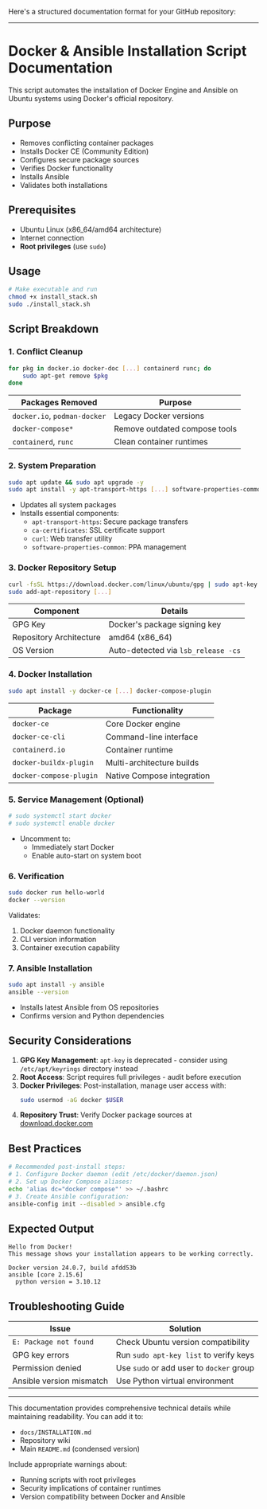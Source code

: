 Here's a structured documentation format for your GitHub repository:

---

# Docker & Ansible Installation Script Documentation

This script automates the installation of Docker Engine and Ansible on Ubuntu systems using Docker's official repository.

## Purpose
- Removes conflicting container packages
- Installs Docker CE (Community Edition)
- Configures secure package sources
- Verifies Docker functionality
- Installs Ansible
- Validates both installations

## Prerequisites
- Ubuntu Linux (x86_64/amd64 architecture)
- Internet connection
- **Root privileges** (use `sudo`)

## Usage
```bash
# Make executable and run
chmod +x install_stack.sh
sudo ./install_stack.sh
```

## Script Breakdown

### 1. Conflict Cleanup
```bash
for pkg in docker.io docker-doc [...] containerd runc; do
    sudo apt-get remove $pkg
done
```
| Packages Removed          | Purpose                          |
|---------------------------|----------------------------------|
| `docker.io`, `podman-docker` | Legacy Docker versions          |
| `docker-compose*`          | Remove outdated compose tools    |
| `containerd`, `runc`       | Clean container runtimes         |

### 2. System Preparation
```bash
sudo apt update && sudo apt upgrade -y
sudo apt install -y apt-transport-https [...] software-properties-common
```
- Updates all system packages
- Installs essential components:
  - `apt-transport-https`: Secure package transfers
  - `ca-certificates`: SSL certificate support
  - `curl`: Web transfer utility
  - `software-properties-common`: PPA management

### 3. Docker Repository Setup
```bash
curl -fsSL https://download.docker.com/linux/ubuntu/gpg | sudo apt-key add -
sudo add-apt-repository [...] 
```
| Component               | Details                                  |
|-------------------------|------------------------------------------|
| GPG Key                 | Docker's package signing key            |
| Repository Architecture | amd64 (x86_64)                          |
| OS Version              | Auto-detected via `lsb_release -cs`      |

### 4. Docker Installation
```bash
sudo apt install -y docker-ce [...] docker-compose-plugin
```
| Package                 | Functionality                              |
|-------------------------|--------------------------------------------|
| `docker-ce`             | Core Docker engine                         |
| `docker-ce-cli`         | Command-line interface                     |
| `containerd.io`         | Container runtime                          |
| `docker-buildx-plugin`  | Multi-architecture builds                  |
| `docker-compose-plugin` | Native Compose integration                 |

### 5. Service Management (Optional)
```bash
# sudo systemctl start docker
# sudo systemctl enable docker
```
- Uncomment to:
  - Immediately start Docker
  - Enable auto-start on system boot

### 6. Verification
```bash
sudo docker run hello-world
docker --version
```
Validates:
1. Docker daemon functionality
2. CLI version information
3. Container execution capability

### 7. Ansible Installation
```bash
sudo apt install -y ansible
ansible --version
```
- Installs latest Ansible from OS repositories
- Confirms version and Python dependencies

## Security Considerations
1. **GPG Key Management**: `apt-key` is deprecated - consider using `/etc/apt/keyrings` directory instead
2. **Root Access**: Script requires full privileges - audit before execution
3. **Docker Privileges**: Post-installation, manage user access with:
   ```bash
   sudo usermod -aG docker $USER
   ```
4. **Repository Trust**: Verify Docker package sources at [download.docker.com](https://download.docker.com/linux/ubuntu)

## Best Practices
```bash
# Recommended post-install steps:
# 1. Configure Docker daemon (edit /etc/docker/daemon.json)
# 2. Set up Docker Compose aliases:
echo 'alias dc="docker compose"' >> ~/.bashrc
# 3. Create Ansible configuration:
ansible-config init --disabled > ansible.cfg
```

## Expected Output
```text
Hello from Docker!
This message shows your installation appears to be working correctly.

Docker version 24.0.7, build afdd53b
ansible [core 2.15.6]
  python version = 3.10.12
```

## Troubleshooting Guide

| Issue                        | Solution                                   |
|------------------------------|--------------------------------------------|
| `E: Package not found`       | Check Ubuntu version compatibility        |
| GPG key errors               | Run `sudo apt-key list` to verify keys    |
| Permission denied            | Use `sudo` or add user to `docker` group  |
| Ansible version mismatch     | Use Python virtual environment            |

---

This documentation provides comprehensive technical details while maintaining readability. You can add it to:
- `docs/INSTALLATION.md`
- Repository wiki
- Main `README.md` (condensed version)

Include appropriate warnings about:
- Running scripts with root privileges
- Security implications of container runtimes
- Version compatibility between Docker and Ansible
